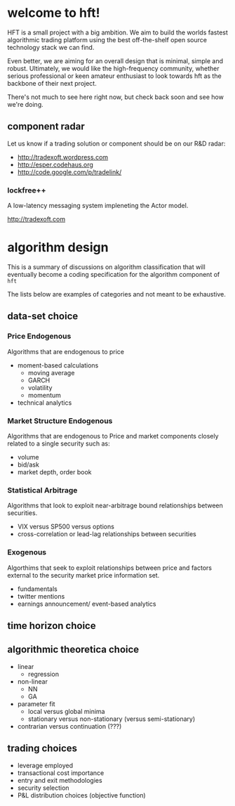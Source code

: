 welcome to hft!
===============

HFT is a small project with a big ambition. We aim to build the worlds fastest algorithmic trading platform using the best off-the-shelf open source technology stack we can find.

Even better, we are aiming for an overall design that is minimal, simple and robust.  Ultimately, we would like the high-frequency community, whether serious professional or keen amateur enthusiast to look towards hft as the backbone of their next project.

There's not much to see here right now, but check back soon and see how we're doing.

## component radar ##

Let us know if a trading solution or component should be on our R&D radar:

- http://tradexoft.wordpress.com
- http://esper.codehaus.org
- http://code.google.com/p/tradelink/



### lockfree++ ###

A low-latency messaging system impleneting the Actor model.

http://tradexoft.com



# algorithm design #

This is a summary of discussions on algorithm classification that will eventually become a coding specification for the algorithm component of `hft`

The lists below are examples of categories and not meant to be exhaustive.

## data-set choice ##

### Price Endogenous ###

Algorithms that are endogenous to price

- moment-based calculations
  - moving average
  - GARCH
  - volatility
  - momentum
- technical analytics

### Market Structure Endogenous ###

Algorithms that are endogenous to Price and market components closely related to a single security such as:
- volume
- bid/ask
- market depth, order book

### Statistical Arbitrage ###

Algorithms that look to exploit near-arbitrage bound relationships between securities. 
- VIX versus SP500 versus options
- cross-correlation or lead-lag relationships between securities


### Exogenous ###

Algorthims that seek to exploit relationships between price and factors external to the security market price information set.

- fundamentals
- twitter mentions
- earnings announcement/ event-based analytics

## time horizon choice ##


## algorithmic theoretica choice ##

- linear 
  - regression
- non-linear
  - NN
  - GA
- parameter fit 
  - local versus global minima
  - stationary versus non-stationary (versus semi-stationary)
- contrarian versus continuation (???)  

## trading choices ##

- leverage employed
- transactional cost importance
- entry and exit methodologies
- security selection
- P&L distribution choices (objective function)


